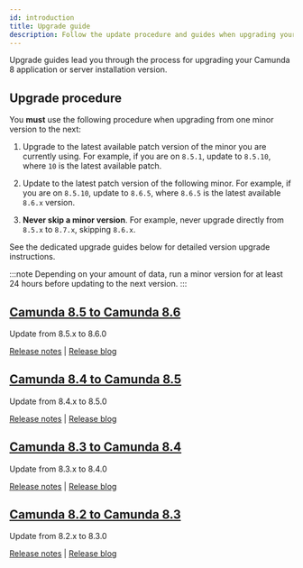 ```yaml
---
id: introduction
title: Upgrade guide
description: Follow the update procedure and guides when upgrading your Camunda 8 application or server installation version.
---
```


Upgrade guides lead you through the process for upgrading your Camunda 8 application or server installation version.

## Upgrade procedure

You **must** use the following procedure when upgrading from one minor version to the next:

1. Upgrade to the latest available patch version of the minor you are currently using. For example, if you are on `8.5.1`, update to `8.5.10`, where `10` is the latest available patch.

2. Update to the latest patch version of the following minor. For example, if you are on `8.5.10`, update to `8.6.5`, where `8.6.5` is the latest available `8.6.x` version.

3. **Never skip a minor version**. For example, never upgrade directly from `8.5.x` to `8.7.x`, skipping `8.6.x`.

See the dedicated upgrade guides below for detailed version upgrade instructions.

:::note
Depending on your amount of data, run a minor version for at least 24 hours before updating to the next version.
:::

## [Camunda 8.5 to Camunda 8.6](../850-to-860)

Update from 8.5.x to 8.6.0

[Release notes](/reference/announcements-release-notes/860/860-release-notes.md) |
[Release blog](https://camunda.com/blog/2024/10/camunda-8-6-release/)

## [Camunda 8.4 to Camunda 8.5](../840-to-850)

Update from 8.4.x to 8.5.0

[Release notes](https://github.com/camunda/camunda-platform/releases/tag/8.5.0) |
[Release blog](https://camunda.com/blog/2024/04/camunda-8-5-release/)

## [Camunda 8.3 to Camunda 8.4](../830-to-840)

Update from 8.3.x to 8.4.0

[Release notes](https://github.com/camunda/camunda-platform/releases/tag/8.4.0) |
[Release blog](https://camunda.com/blog/2024/01/camunda-8-4-simplifying-installation-enhancing-user-experience/)

## [Camunda 8.2 to Camunda 8.3](../820-to-830)

Update from 8.2.x to 8.3.0

[Release notes](https://github.com/camunda/camunda-platform/releases/tag/8.3.0) |
[Release blog](https://camunda.com/blog/2023/10/camunda-8-3-scaling-automation-maximize-value/)
